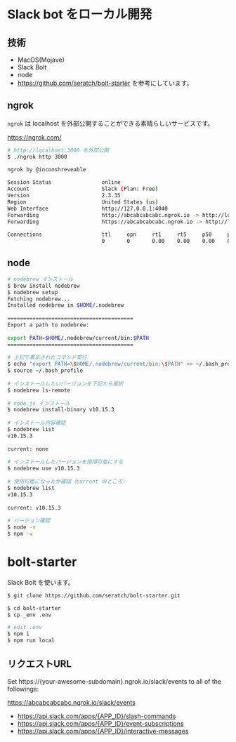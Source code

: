 # Slack bot をローカル開発

## 技術
- MacOS(Mojave)
- Slack Bolt
- node
- https://github.com/seratch/bolt-starter を参考にしています。

## ngrok
`ngrok` は localhost を外部公開することができる素晴らしいサービスです。

https://ngrok.com/
```bash
# http://localhost:3000 を外部公開
$ ./ngrok http 3000

ngrok by @inconshreveable                                                         (Ctrl+C to quit)
                                                                                                  
Session Status                online                                                              
Account                       Slack (Plan: Free)                               
Version                       2.3.35                                                              
Region                        United States (us)                                                  
Web Interface                 http://127.0.0.1:4040                                               
Forwarding                    http://abcabcabcabc.ngrok.io -> http://localhost:3000               
Forwarding                    https://abcabcabcabc.ngrok.io -> http://localhost:3000              
                                                                                                  
Connections                   ttl     opn     rt1     rt5     p50     p90                         
                              0       0       0.00    0.00    0.00    0.00 
```

## node
```bash
# nodebrew インストール
$ brew install nodebrew
$ nodebrew setup
Fetching nodebrew...
Installed nodebrew in $HOME/.nodebrew
 
========================================
Export a path to nodebrew:
 
export PATH=$HOME/.nodebrew/current/bin:$PATH
========================================
 
# 上記で表示されたコマンド実行
$ echo "export PATH=\$HOME/.nodebrew/current/bin:\$PATH" >> ~/.bash_profile
$ source ~/.bash_profile
 
# インストールしたいバージョンを下記から選択
$ nodebrew ls-remote
 
# node.js インストール
$ nodebrew install-binary v10.15.3
 
# インストール内容確認
$ nodebrew list
v10.15.3
 
current: none
 
# インストールしたバージョンを使用可能にする
$ nodebrew use v10.15.3
 
# 使用可能になったか確認（current のところ）
$ nodebrew list
v10.15.3
 
current: v10.15.3
 
# バージョン確認
$ node -v
$ npm -v
```

# bolt-starter
Slack Bolt を使います。
```bash
$ git clone https://github.com/seratch/bolt-starter.git

$ cd bolt-starter
$ cp _env .env

# edit .env
$ npm i
$ npm run local
```

## リクエストURL
Set https://{your-awesome-subdomain}.ngrok.io/slack/events to all of the followings:


https://abcabcabcabc.ngrok.io/slack/events

- https://api.slack.com/apps/{APP_ID}/slash-commands
- https://api.slack.com/apps/{APP_ID}/event-subscriptions
- https://api.slack.com/apps/{APP_ID}/interactive-messages